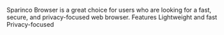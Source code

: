 Sparinco Browser is a great choice for users who are looking for a fast, secure, and privacy-focused web browser.
Features
Lightweight and fast
Privacy-focused
